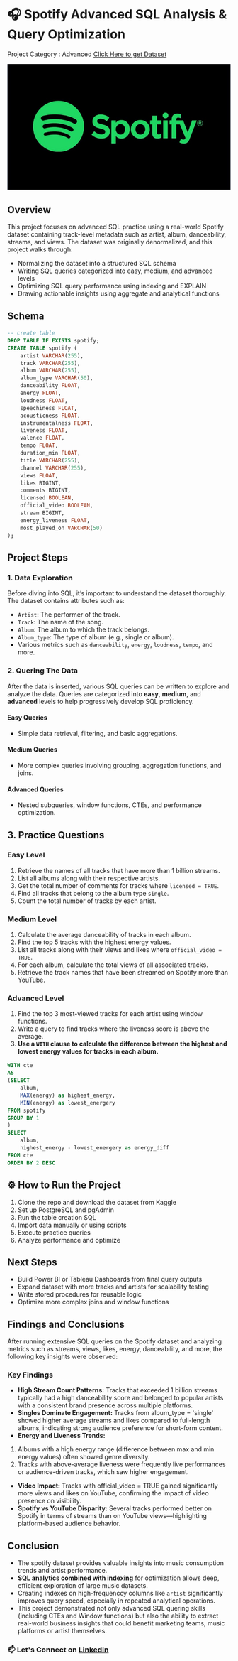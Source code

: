 # 🎧 Spotify Advanced SQL Analysis & Query Optimization
Project Category : Advanced
[Click Here to get Dataset](https://www.kaggle.com/datasets/sanjanchaudhari/spotify-dataset)

![Spotify Logo](https://github.com/sneha102/spotify_project/blob/main/spotify_logo.jpg)

## Overview
This project focuses on advanced SQL practice using a real-world Spotify dataset containing track-level metadata such as artist, album, danceability, streams, and views. The dataset was originally denormalized, and this project walks through:

- Normalizing the dataset into a structured SQL schema
- Writing SQL queries categorized into easy, medium, and advanced levels
- Optimizing SQL query performance using indexing and EXPLAIN
- Drawing actionable insights using aggregate and analytical functions

## Schema

```sql
-- create table
DROP TABLE IF EXISTS spotify;
CREATE TABLE spotify (
    artist VARCHAR(255),
    track VARCHAR(255),
    album VARCHAR(255),
    album_type VARCHAR(50),
    danceability FLOAT,
    energy FLOAT,
    loudness FLOAT,
    speechiness FLOAT,
    acousticness FLOAT,
    instrumentalness FLOAT,
    liveness FLOAT,
    valence FLOAT,
    tempo FLOAT,
    duration_min FLOAT,
    title VARCHAR(255),
    channel VARCHAR(255),
    views FLOAT,
    likes BIGINT,
    comments BIGINT,
    licensed BOOLEAN,
    official_video BOOLEAN,
    stream BIGINT,
    energy_liveness FLOAT,
    most_played_on VARCHAR(50)
);
```

## Project Steps

### 1. Data Exploration
Before diving into SQL, it’s important to understand the dataset thoroughly. The dataset contains attributes such as:
- `Artist`: The performer of the track.
- `Track`: The name of the song.
- `Album`: The album to which the track belongs.
- `Album_type`: The type of album (e.g., single or album).
- Various metrics such as `danceability`, `energy`, `loudness`, `tempo`, and more.

### 2. Quering The Data
After the data is inserted, various SQL queries can be written to explore and analyze the data. Queries are categorized into **easy**, **medium**, and **advanced** levels to help progressively develop SQL proficiency.

#### Easy Queries
- Simple data retrieval, filtering, and basic aggregations.
  
#### Medium Queries
- More complex queries involving grouping, aggregation functions, and joins.
  
#### Advanced Queries
- Nested subqueries, window functions, CTEs, and performance optimization.

## 3. Practice Questions

### Easy Level
1. Retrieve the names of all tracks that have more than 1 billion streams.
2. List all albums along with their respective artists.
3. Get the total number of comments for tracks where `licensed = TRUE`.
4. Find all tracks that belong to the album type `single`.
5. Count the total number of tracks by each artist.

### Medium Level
1. Calculate the average danceability of tracks in each album.
2. Find the top 5 tracks with the highest energy values.
3. List all tracks along with their views and likes where `official_video = TRUE`.
4. For each album, calculate the total views of all associated tracks.
5. Retrieve the track names that have been streamed on Spotify more than YouTube.

### Advanced Level
1. Find the top 3 most-viewed tracks for each artist using window functions.
2. Write a query to find tracks where the liveness score is above the average.
3. **Use a `WITH` clause to calculate the difference between the highest and lowest energy values for tracks in each album.**

```sql
WITH cte
AS
(SELECT 
	album,
	MAX(energy) as highest_energy,
	MIN(energy) as lowest_energery
FROM spotify
GROUP BY 1
)
SELECT 
	album,
	highest_energy - lowest_energery as energy_diff
FROM cte
ORDER BY 2 DESC
```

## ⚙️ How to Run the Project

1. Clone the repo and download the dataset from Kaggle
2. Set up PostgreSQL and pgAdmin
3. Run the table creation SQL
4. Import data manually or using scripts
5. Execute practice queries
6. Analyze performance and optimize

## Next Steps

- Build Power BI or Tableau Dashboards from final query outputs
- Expand dataset with more tracks and artists for scalability testing
- Write stored procedures for reusable logic
- Optimize more complex joins and window functions

## Findings and Conclusions
After running extensive SQL queries on the Spotify dataset and analyzing metrics such as streams, views, likes, energy, danceability, and more, the following key insights were observed:

### Key Findings
- **High Stream Count Patterns:** Tracks that exceeded 1 billion streams typically had a high danceability score and belonged to popular artists with a consistent brand presence across multiple platforms.
- **Singles Dominate Engagement:** Tracks from album_type = 'single' showed higher average streams and likes compared to full-length albums, indicating strong audience preference for short-form content.
- **Energy and Liveness Trends:**
1. Albums with a high energy range (difference between max and min energy values) often showed genre diversity.
2. Tracks with above-average liveness were frequently live performances or audience-driven tracks, which saw higher engagement.
- **Video Impact:** Tracks with official_video = TRUE gained significantly more views and likes on YouTube, confirming the impact of video presence on visibility.
- **Spotify vs YouTube Disparity:** Several tracks performed better on Spotify in terms of streams than on YouTube views—highlighting platform-based audience behavior.

## Conclusion
- The spotify dataset provides valuable insights into music consumption trends and artist performance.
- **SQL analytics combined with indexing** for optimization allows deep, efficient exploration of large music datasets.
- Creating indexes on high-frequenccy columns like `artist` significantly improves query speed, especially in repeated analytical operations.
- This project demonstrated not only advanced SQL quering skills (including CTEs and Window functions) but also the ability to extract real-world business insights that could benefit marketing teams, music platforms or artist themselves.

### 📫 Let's Connect on [LinkedIn](https://www.linkedin.com/in/sneha-gawde)





